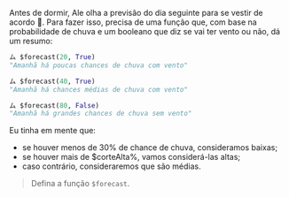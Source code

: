 Antes de dormir, Ale olha a previsão do dia seguinte para se vestir de acordo :closed_umbrella:. Para fazer isso, precisa de uma função que, com base na probabilidade de chuva e um booleano que diz se vai ter vento ou não, dá um resumo:

```python
ム $forecast(20, True)
"Amanhã há poucas chances de chuva com vento"

ム $forecast(40, True)
"Amanhã há chances médias de chuva com vento"

ム $forecast(80, False)
"Amanhã há grandes chances de chuva sem vento"
```

Eu tinha em mente que:

* se houver menos de 30% de chance de chuva, consideramos baixas;
* se houver mais de $corteAlta%, vamos considerá-las altas;
* caso contrário, consideraremos que são médias.

> Defina a função `$forecast`.
